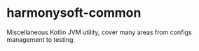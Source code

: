 # harmonysoft-common
Miscellaneous Kotlin JVM utility, cover many areas from configs management to testing.
